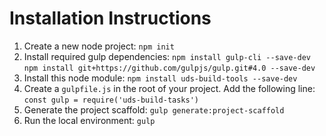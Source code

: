 # Installation Instructions
1. Create a new node project: `npm init`
2. Install required gulp dependencies:
  `npm install gulp-cli --save-dev`
  `npm install git+https://github.com/gulpjs/gulp.git#4.0 --save-dev`
3. Install this node module:
  `npm install uds-build-tools --save-dev`
4. Create a `gulpfile.js` in the root of your project. Add the following line:
  `const gulp = require('uds-build-tasks')`
5. Generate the project scaffold:
  `gulp generate:project-scaffold`
6. Run the local environment:
  `gulp`
